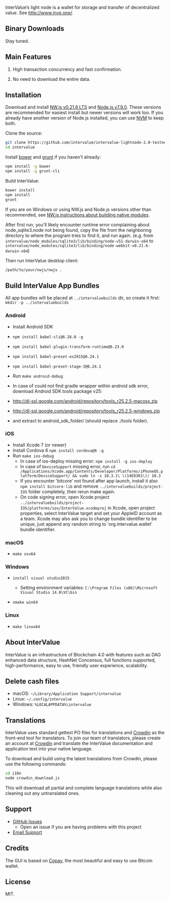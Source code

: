 InterValue’s light node is a wallet for storage and transfer of decentralized value. See http://www.inve.one/.

## Binary Downloads


Stay tuned.

## Main Features

1.	High transaction concurrency and fast confirmation.

2.	No need to download the entire data.


## Installation

Download and install [NW.js v0.21.6 LTS](https://dl.nwjs.io/v0.21.6/) and [Node.js v7.9.0](https://nodejs.org/download/release/v7.9.0/).  These versions are recommended for easiest install but newer versions will work too.  If you already have another version of Node.js installed, you can use [NVM](https://github.com/creationix/nvm) to keep both.

Clone the source:

```sh
git clone https://github.com/intervalue/intervalue-lightnode-2.0-testnet.git
cd intervalue
```



Install [bower](http://bower.io/) and [grunt](http://gruntjs.com/getting-started) if you haven't already:

```sh
npm install -g bower
npm install -g grunt-cli
```

Build InterValue:

```sh
bower install
npm install
grunt
```
If you are on Windows or using NW.js and Node.js versions other than recommended, see [NW.js instructions about building native modules](http://docs.nwjs.io/en/latest/For%20Users/Advanced/Use%20Native%20Node%20Modules/).

After first run, you'll likely encounter runtime error complaining about node_sqlite3.node not being found, copy the file from the neighboring directory to where the program tries to find it, and run again. (e.g. from `intervalue/node_modules/sqlite3/lib/binding/node-v51-darwin-x64` to `intervalue/node_modules/sqlite3/lib/binding/node-webkit-v0.21.6-darwin-x64`)

Then run InterValue desktop client:

```sh
/path/to/your/nwjs/nwjs .
```

## Build InterValue App Bundles

All app bundles will be placed at `../intervaluebuilds` dir, so create it first: `mkdir -p ../intervaluebuilds`


### Android

- Install Android SDK

- `npm install babel-cli@6.26.0 -g`
- `npm install babel-plugin-transform-runtime@6.23.0`
- `npm install babel-preset-es2015@6.24.1`
- `npm install babel-preset-stage-3@6.24.1`
- Run `make android-debug`
-	In case of could not find gradle wrapper within android sdk error, download Android SDK tools package v25:
-	http://dl-ssl.google.com/android/repository/tools_r25.2.5-macosx.zip
-	http://dl-ssl.google.com/android/repository/tools_r25.2.5-windows.zip
-   and extract to android_sdk_folder/ (should replace ./tools folder).


### iOS

- Install Xcode 7 (or newer)
- Install Cordova 6 `npm install cordova@6 -g`
- Run `make ios-debug`
  * In case of ios-deploy missing error: `npm install -g ios-deploy`
  * In case of `DeviceSupport` missing error, run `cd /Applications/Xcode.app/Contents/Developer/Platforms/iPhoneOS.platform/DeviceSupport/ && sudo ln -s 10.3.1\ \(14E8301\)/ 10.3`
  * If you encounter 'bitcore' not found after app launch, install it also `npm install bitcore-lib` and remove `../intervaluebuilds/project-IOS` folder completely, then rerun make again.
  * On code signing error, open Xcode project `../intervaluebuilds/project-IOS/platforms/ios/InterValue.xcodeproj` in Xcode, open project properties, select InterValue target and set your AppleID account as a team. Xcode may also ask you to change bundle identifier to be unique, just append any random string to 'org.intervalue.wallet' bundle identifier.

### macOS

- `make osx64`

### Windows

- `install visual studio2015`

    * Setting environment variables: `C:\Program Files (x86)\Microsoft Visual Studio 14.0\VC\bin`

- `nmake win64`

### Linux

- `make linux64`


## About InterValue

InterValue is an infrastructure of Blockchain 4.0 with features such as DAG enhanced data structure, HashNet Concensus, full functions supported, high-performance, easy to use, friendly user experience, scalability. 

## Delete cash files



* macOS: `~/Library/Application Support/intervalue`
* Linux: `~/.config/intervalue`
* Windows: `%LOCALAPPDATA%\intervalue`


## Translations

InterValue uses standard gettext PO files for translations and [Crowdin](https://crowdin.com/project/intervalue) as the front-end tool for translators. To join our team of translators, please create an account at [Crowdin](https://crowdin.com) and translate the InterValue documentation and application text into your native language.

To download and build using the latest translations from Crowdin, please use the following commands:

```sh
cd i18n
node crowdin_download.js
```

This will download all partial and complete language translations while also cleaning out any untranslated ones.


## Support

* [GitHub Issues]( https://github.com/intervalue/intervalue-lightnode-2.0-testnet/issues)
  * Open an issue if you are having problems with this project
* [Email Support](mailto:intervalue@inve.one)

## Credits

The GUI is based on [Copay](https://github.com/bitpay/copay), the most beautiful and easy to use Bitcoin wallet.

## License

MIT.

